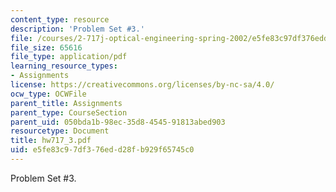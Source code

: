 ```yaml
---
content_type: resource
description: 'Problem Set #3.'
file: /courses/2-717j-optical-engineering-spring-2002/e5fe83c97df376edd28fb929f65745c0_hw717_3.pdf
file_size: 65616
file_type: application/pdf
learning_resource_types:
- Assignments
license: https://creativecommons.org/licenses/by-nc-sa/4.0/
ocw_type: OCWFile
parent_title: Assignments
parent_type: CourseSection
parent_uid: 050bda1b-98ec-35d8-4545-91813abed903
resourcetype: Document
title: hw717_3.pdf
uid: e5fe83c9-7df3-76ed-d28f-b929f65745c0
---
```

Problem Set #3.